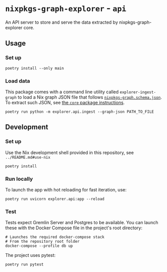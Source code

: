 # `nixpkgs-graph-explorer` -  `api`

An API server to store and serve the data extracted by nixpkgs-graph-explorer core.

## Usage

### Set up

```console
poetry install --only main
```

### Load data

This package comes with a command line utility called `explorer-ingest-graph` to load a Nix graph JSON file that follows [`nixpkgs-graph.schema.json`](../core/nixpkgs-graph.schema.json).
To extract such JSON, see [the `core` package instructions](../core/README.md).

```console
poetry run python -m explorer.api.ingest --graph-json PATH_TO_FILE
```

## Development

### Set up

Use the Nix development shell provided in this repository, see `../README.md#use-nix`

```console
poetry install
```

### Run locally

To launch the app with hot reloading for fast iteration, use:

```console
poetry run uvicorn explorer.api:app --reload
```

### Test

Tests expect Gremlin Server and Postgres to be available.
You can launch these with the Docker Compose file in the project's root directory:

```console
# Launches the required docker-compose stack
# From the repository root folder
docker-compose --profile db up
```

The project uses pytest:

```
poetry run pytest
```

